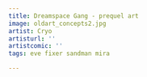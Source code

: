 ```yaml
---
title: Dreamspace Gang - prequel art
image: oldart_concepts2.jpg
artist: Cryo
artisturl: ''
artistcomic: ''
tags: eve fixer sandman mira

---
```

